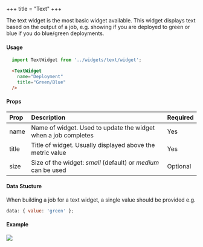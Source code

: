 +++
title = "Text"
+++

The text widget is the most basic widget available. This widget displays text based on the output of a job, e.g. showing if you are deployed to green or blue if you do blue/green deployments.

#### Usage

``` javascript
  import TextWidget from '../widgets/text/widget';
```

``` html
  <TextWidget
    name="Deployment"
    title="Green/Blue"
  />
```

#### Props

| **Prop** | **Description** | **Required**
|:--|:--|:--|
| name | Name of widget. Used to update the widget when a job completes | Yes
| title | Title of widget. Usually displayed above the metric value | Yes
| size | Size of the widget: *small* (default) or *medium* can be used | Optional

#### Data Stucture

When building a job for a text widget, a single value should be provided e.g.

``` javascript
data: { value: 'green' };
```

#### Example

![](https://res.cloudinary.com/metricio/image/upload/v1508768794/test-widget_yqdmxd.png)
